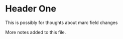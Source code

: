 # Header One

This is possibly for thoughts about marc field changes

More notes added to this file.
